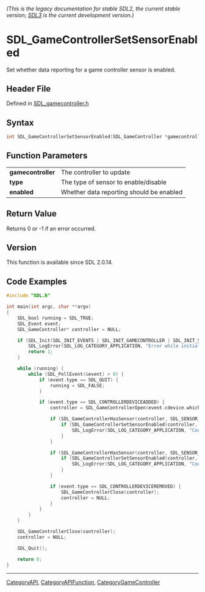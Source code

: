 ###### (This is the legacy documentation for stable SDL2, the current stable version; [SDL3](https://wiki.libsdl.org/SDL3/) is the current development version.)
# SDL_GameControllerSetSensorEnabled

Set whether data reporting for a game controller sensor is enabled.

## Header File

Defined in [SDL_gamecontroller.h](https://github.com/libsdl-org/SDL/blob/SDL2/include/SDL_gamecontroller.h)

## Syntax

```c
int SDL_GameControllerSetSensorEnabled(SDL_GameController *gamecontroller, SDL_SensorType type, SDL_bool enabled);

```

## Function Parameters

|                        |                                          |
| ---------------------- | ---------------------------------------- |
| **gamecontroller**     | The controller to update                 |
| **type**               | The type of sensor to enable/disable     |
| **enabled**            | Whether data reporting should be enabled |

## Return Value

Returns 0 or -1 if an error occurred.

## Version

This function is available since SDL 2.0.14.

## Code Examples

```c
#include "SDL.h"

int main(int argc, char **argv)
{
    SDL_bool running = SDL_TRUE;
    SDL_Event event;
    SDL_GameController* controller = NULL;

    if (SDL_Init(SDL_INIT_EVENTS | SDL_INIT_GAMECONTROLLER | SDL_INIT_SENSOR) < 0) {
        SDL_LogError(SDL_LOG_CATEGORY_APPLICATION, "Error while initializing SDL2 library : %s\n", SDL_GetError());
        return 1;
    }

    while (running) {
        while (SDL_PollEvent(&event) > 0) {
            if (event.type == SDL_QUIT) {
                running = SDL_FALSE;
            }

            if (event.type == SDL_CONTROLLERDEVICEADDED) {
                controller = SDL_GameControllerOpen(event.cdevice.which);

                if (SDL_GameControllerHasSensor(controller, SDL_SENSOR_GYRO)) {
                    if (SDL_GameControllerSetSensorEnabled(controller, SDL_SENSOR_GYRO, SDL_TRUE) < 0) {
                        SDL_LogError(SDL_LOG_CATEGORY_APPLICATION, "Couldn't enable controller's gyroscope.");
                    }
                }

                if (SDL_GameControllerHasSensor(controller, SDL_SENSOR_ACCEL)) {
                    if (SDL_GameControllerSetSensorEnabled(controller, SDL_SENSOR_ACCEL, SDL_TRUE) < 0) {
                        SDL_LogError(SDL_LOG_CATEGORY_APPLICATION, "Couldn't enable controller's accelerometer.");
                    }
                }

                if (event.type == SDL_CONTROLLERDEVICEREMOVED) {
                    SDL_GameControllerClose(controller);
                    controller = NULL;
                }
            }
        }
    }

    SDL_GameControllerClose(controller);
    controller = NULL;

    SDL_Quit();

    return 0;
}
```

----
[CategoryAPI](CategoryAPI), [CategoryAPIFunction](CategoryAPIFunction), [CategoryGameController](CategoryGameController)


